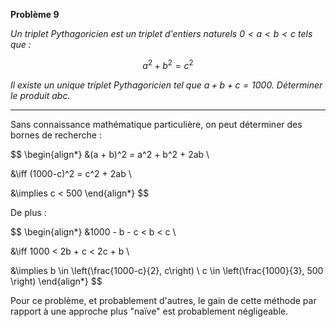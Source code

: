 **Problème 9**

_Un triplet Pythagoricien est un triplet d'entiers naturels $0 < a < b < c$ tels que :_

$$
a^2 + b^2 = c^2
$$

_Il existe un unique triplet Pythagoricien tel que $a + b + c = 1000$. Déterminer le produit $abc$._

___

Sans connaissance mathématique particulière, on peut déterminer des bornes de recherche :

$$
\begin{align*}
&(a + b)^2 = a^2 + b^2 + 2ab \\

&\iff (1000-c)^2 = c^2 + 2ab \\

&\implies c < 500
\end{align*}
$$

De plus :

$$
\begin{align*}
&1000 - b - c < b < c \\

&\iff 1000 < 2b + c < 2c + b \\

&\implies b \in \left(\frac{1000-c}{2}, c\right) \ c \in \left(\frac{1000}{3}, 500 \right)
\end{align*}
$$

Pour ce problème, et probablement d'autres, le gain de cette méthode par rapport à une approche plus "naïve" est probablement négligeable.